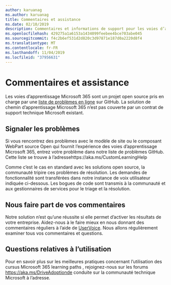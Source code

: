 ```yaml
---
author: karuanag
ms.author: karuanag
title: Commentaires et assistance
ms.date: 02/10/2019
description: Commentaires et informations de support pour les voies d’apprentissage Microsoft 365
ms.openlocfilehash: 429275a1a6153a1434099feebee4bce703abe045
ms.sourcegitcommit: f4c2b6ef531d2d820c3d97871e187d0a2220d8f4
ms.translationtype: MT
ms.contentlocale: fr-FR
ms.lasthandoff: 11/04/2019
ms.locfileid: "37956631"
---
```

# <a name="feedback-and-support"></a>Commentaires et assistance

Les voies d’apprentissage Microsoft 365 sont un projet open source pris en charge par une [liste de problèmes en ligne](https://aka.ms/CustomLearningHelp) sur GitHub. La solution de chemin d’apprentissage Microsoft 365 n’est pas couverte par un contrat de support technique Microsoft existant.  

## <a name="report-issues"></a>Signaler les problèmes

Si vous rencontrez des problèmes avec le modèle de site ou le composant WebPart source Open qui fournit l’expérience des voies d’apprentissage Microsoft 365, entrez votre problème dans notre liste de problèmes GitHub.  Cette liste se trouve à l’adressehttps://aka.ms/CustomLearningHelp  

Comme c’est le cas en standard avec les solutions open source, la communauté tripire ces problèmes de résolution. Les demandes de fonctionnalité sont transférées dans notre instance de voix utilisateur indiquée ci-dessous. Les bogues de code sont transmis à la communauté et aux gestionnaires de services pour le triage et la résolution.  

## <a name="provide-us-feedback"></a>Nous faire part de vos commentaires

Notre solution n’est qu’une réussite si elle permet d’activer les résultats de votre entreprise.  Aidez-nous à le faire mieux en nous donnant des commentaires réguliers à l’aide de [UserVoice](https://microsoftteams.uservoice.com/forums/913429-learning-solutions).  Nous allons régulièrement examiner tous vos commentaires et questions. 

## <a name="usage-questions"></a>Questions relatives à l’utilisation

Pour en savoir plus sur les meilleures pratiques concernant l’utilisation des cursus Microsoft 365 learning paths [](https://aka.ms/DriveAdoption) , rejoignez-nous sur les forums https://aka.ms/DriveAdoptionde conduite sur la communauté technique Microsoft à l’adresse. 

